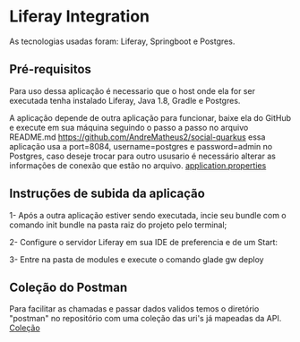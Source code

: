# Liferay Integration

As tecnologias usadas foram: Liferay, Springboot e Postgres.

## Pré-requisitos

Para uso dessa aplicação é necessario que o host onde ela for ser executada tenha instalado Liferay, Java 1.8, Gradle e Postgres.

A aplicação depende de outra aplicação para funcionar, baixe ela do GitHub e execute em sua máquina seguindo o passo a passo no arquivo README.md https://github.com/AndreMatheus2/social-quarkus
essa aplicação usa a port=8084, username=postgres e password=admin no Postgres, caso deseje trocar para outro ususario é necessário alterar as informações de conexão que estão no arquivo. [application.properties](https://github.com/ThiagoTecRicardo/quarkus-api-social/blob/master/src/main/resources/application.properties)

## Instruções de subida da aplicação

1- Após a outra aplicação estiver sendo executada, incie seu bundle com o comando init bundle na pasta raiz do projeto pelo terminal;

2- Configure o servidor Liferay em sua IDE de preferencia e de um Start:

3- Entre na pasta de modules e execute o comando glade gw deploy

## Coleção do Postman

Para facilitar as chamadas e passar dados validos temos o diretório "postman" no repositório com uma coleção das uri's já mapeadas da API.
[Coleção](https://git.smanager.com.br/thiago.ricardo/smanager-site-liferay/-/tree/dev/andre-arao/postman)
